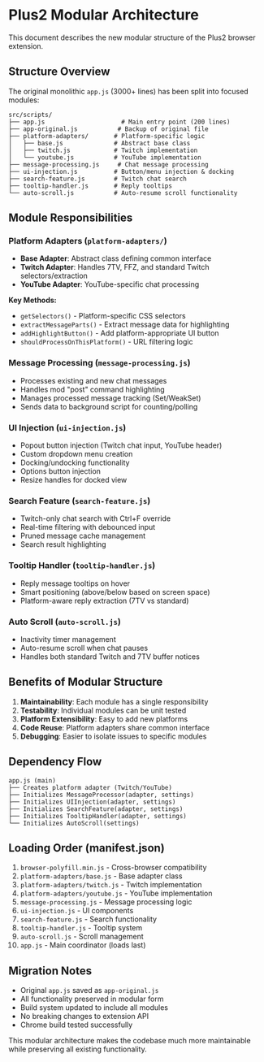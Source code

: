 # Plus2 Modular Architecture

This document describes the new modular structure of the Plus2 browser extension.

## Structure Overview

The original monolithic `app.js` (3000+ lines) has been split into focused modules:

```
src/scripts/
├── app.js                     # Main entry point (200 lines)
├── app-original.js           # Backup of original file
├── platform-adapters/       # Platform-specific logic
│   ├── base.js              # Abstract base class
│   ├── twitch.js            # Twitch implementation
│   └── youtube.js           # YouTube implementation
├── message-processing.js     # Chat message processing
├── ui-injection.js          # Button/menu injection & docking
├── search-feature.js        # Twitch chat search
├── tooltip-handler.js       # Reply tooltips
└── auto-scroll.js           # Auto-resume scroll functionality
```

## Module Responsibilities

### Platform Adapters (`platform-adapters/`)
- **Base Adapter**: Abstract class defining common interface
- **Twitch Adapter**: Handles 7TV, FFZ, and standard Twitch selectors/extraction
- **YouTube Adapter**: YouTube-specific chat processing

**Key Methods:**
- `getSelectors()` - Platform-specific CSS selectors
- `extractMessageParts()` - Extract message data for highlighting
- `addHighlightButton()` - Add platform-appropriate UI button
- `shouldProcessOnThisPlatform()` - URL filtering logic

### Message Processing (`message-processing.js`)
- Processes existing and new chat messages
- Handles mod "post" command highlighting
- Manages processed message tracking (Set/WeakSet)
- Sends data to background script for counting/polling

### UI Injection (`ui-injection.js`)
- Popout button injection (Twitch chat input, YouTube header)
- Custom dropdown menu creation
- Docking/undocking functionality
- Options button injection
- Resize handles for docked view

### Search Feature (`search-feature.js`)
- Twitch-only chat search with Ctrl+F override
- Real-time filtering with debounced input
- Pruned message cache management
- Search result highlighting

### Tooltip Handler (`tooltip-handler.js`)
- Reply message tooltips on hover
- Smart positioning (above/below based on screen space)
- Platform-aware reply extraction (7TV vs standard)

### Auto Scroll (`auto-scroll.js`)
- Inactivity timer management
- Auto-resume scroll when chat pauses
- Handles both standard Twitch and 7TV buffer notices

## Benefits of Modular Structure

1. **Maintainability**: Each module has a single responsibility
2. **Testability**: Individual modules can be unit tested
3. **Platform Extensibility**: Easy to add new platforms
4. **Code Reuse**: Platform adapters share common interface
5. **Debugging**: Easier to isolate issues to specific modules

## Dependency Flow

```
app.js (main)
├── Creates platform adapter (Twitch/YouTube)
├── Initializes MessageProcessor(adapter, settings)
├── Initializes UIInjection(adapter, settings)
├── Initializes SearchFeature(adapter, settings)
├── Initializes TooltipHandler(adapter, settings)
└── Initializes AutoScroll(settings)
```

## Loading Order (manifest.json)

1. `browser-polyfill.min.js` - Cross-browser compatibility
2. `platform-adapters/base.js` - Base adapter class
3. `platform-adapters/twitch.js` - Twitch implementation
4. `platform-adapters/youtube.js` - YouTube implementation
5. `message-processing.js` - Message processing logic
6. `ui-injection.js` - UI components
7. `search-feature.js` - Search functionality
8. `tooltip-handler.js` - Tooltip system
9. `auto-scroll.js` - Scroll management
10. `app.js` - Main coordinator (loads last)

## Migration Notes

- Original `app.js` saved as `app-original.js`
- All functionality preserved in modular form
- Build system updated to include all modules
- No breaking changes to extension API
- Chrome build tested successfully

This modular architecture makes the codebase much more maintainable while preserving all existing functionality.